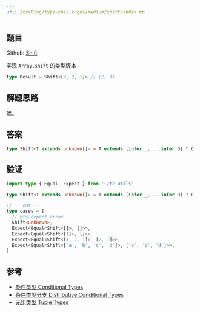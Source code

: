 ```yaml
---
url: /czxBlog/type-challenges/medium/shift/index.md
---
```

## 题目

Github: [Shift](https://github.com/type-challenges/type-challenges/blob/main/questions/03062-medium-shift/README.md)

实现 `Array.shift` 的类型版本

```ts
type Result = Shift<[3, 2, 1]> // [2, 1]
```

## 解题思路

略。

## 答案

```ts
type Shift<T extends unknown[]> = T extends [infer _, ...infer O] ? O : T
```

## 验证

```ts twoslash
import type { Equal, Expect } from '~/tc-utils'

type Shift<T extends unknown[]> = T extends [infer _, ...infer O] ? O : T

// ---cut---
type cases = [
  // @ts-expect-error
  Shift<unknown>,
  Expect<Equal<Shift<[]>, []>>,
  Expect<Equal<Shift<[1]>, []>>,
  Expect<Equal<Shift<[3, 2, 1]>, [2, 1]>>,
  Expect<Equal<Shift<['a', 'b', 'c', 'd']>, ['b', 'c', 'd']>>,
]
```

## 参考

* [条件类型 Conditional Types](https://www.typescriptlang.org/docs/handbook/2/conditional-types.html)
* [条件类型分支 Distributive Conditional Types](https://www.typescriptlang.org/docs/handbook/2/conditional-types.html#distributive-conditional-types)
* [元组类型 Tuple Types](https://www.typescriptlang.org/docs/handbook/release-notes/typescript-1-3.html#tuple-types)
